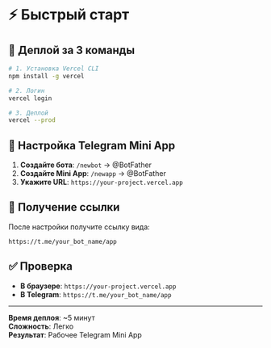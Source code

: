 # ⚡ Быстрый старт

## 🚀 Деплой за 3 команды

```bash
# 1. Установка Vercel CLI
npm install -g vercel

# 2. Логин
vercel login

# 3. Деплой
vercel --prod
```

## 📱 Настройка Telegram Mini App

1. **Создайте бота**: `/newbot` → @BotFather
2. **Создайте Mini App**: `/newapp` → @BotFather
3. **Укажите URL**: `https://your-project.vercel.app`

## 🔗 Получение ссылки

После настройки получите ссылку вида:
```
https://t.me/your_bot_name/app
```

## ✅ Проверка

- **В браузере**: `https://your-project.vercel.app`
- **В Telegram**: `https://t.me/your_bot_name/app`

---

**Время деплоя**: ~5 минут  
**Сложность**: Легко  
**Результат**: Рабочее Telegram Mini App 
